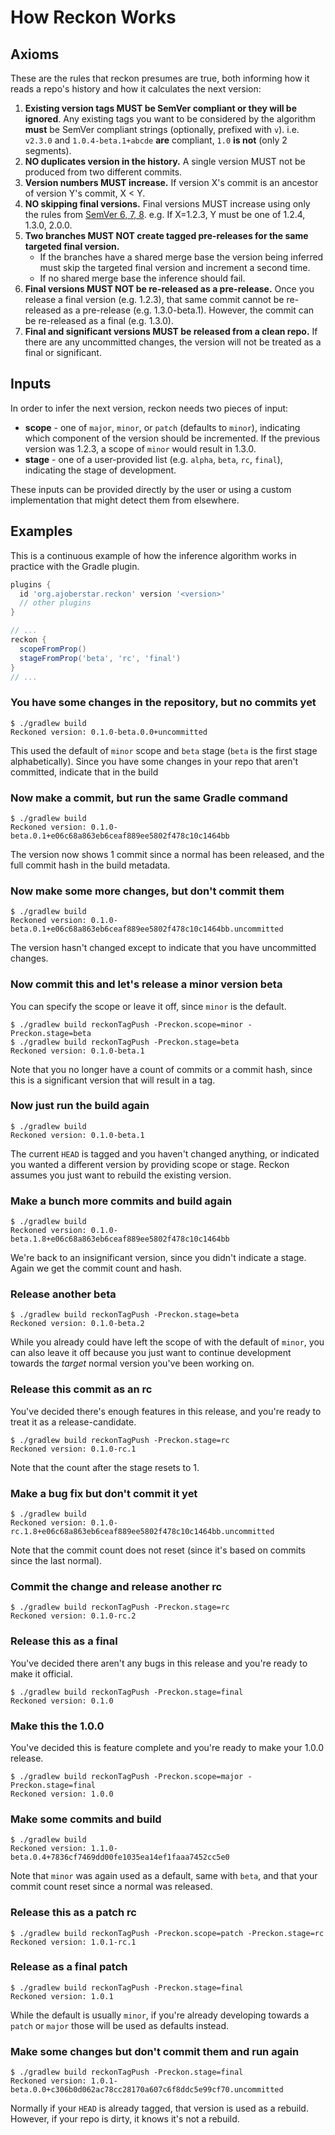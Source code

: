 # How Reckon Works

## Axioms

These are the rules that reckon presumes are true, both informing how it reads a repo's history and how it calculates the next version:

1. **Existing version tags MUST be SemVer compliant or they will be ignored**. Any existing tags you want to be considered by the algorithm **must** be SemVer compliant strings (optionally, prefixed with `v`). i.e. `v2.3.0` and `1.0.4-beta.1+abcde` **are** compliant, `1.0` **is not** (only 2 segments).
1. **NO duplicates version in the history.** A single version MUST not be produced from two different commits.
1. **Version numbers MUST increase.** If version X's commit is an ancestor of version Y's commit, X < Y.
1. **NO skipping final versions.** Final versions MUST increase using only the rules from [SemVer 6, 7, 8](http://semver.org/spec/v2.0.0.html). e.g. If X=1.2.3, Y must be one of 1.2.4, 1.3.0, 2.0.0.
1. **Two branches MUST NOT create tagged pre-releases for the same targeted final version.**
    * If the branches have a shared merge base the version being inferred must skip the targeted final version and increment a second time.
    * If no shared merge base the inference should fail.
1. **Final versions MUST NOT be re-released as a pre-release.** Once you release a final version (e.g. 1.2.3), that same commit cannot be re-released as a pre-release (e.g. 1.3.0-beta.1). However, the commit can be re-released as a final (e.g. 1.3.0).
1. **Final and significant versions MUST be released from a clean repo.** If there are any uncommitted changes, the version will not be treated as a final or significant.

## Inputs

In order to infer the next version, reckon needs two pieces of input:

- **scope** - one of `major`, `minor`, or `patch` (defaults to `minor`), indicating which component of the version should be incremented. If the previous version was 1.2.3, a scope of `minor` would result in 1.3.0.
- **stage** - one of a user-provided list (e.g. `alpha`, `beta`, `rc`, `final`), indicating the stage of development.

These inputs can be provided directly by the user or using a custom implementation that might detect them from elsewhere.

## Examples

This is a continuous example of how the inference algorithm works in practice with the Gradle plugin.

```groovy
plugins {
  id 'org.ajoberstar.reckon' version '<version>'
  // other plugins
}

// ...
reckon {
  scopeFromProp()
  stageFromProp('beta', 'rc', 'final')
}
// ...
```

### You have some changes in the repository, but no commits yet

```
$ ./gradlew build
Reckoned version: 0.1.0-beta.0.0+uncommitted
```

This used the default of `minor` scope and `beta` stage (`beta` is the first stage alphabetically). Since you have some changes in your repo that aren't committed, indicate that in the build

### Now make a commit, but run the same Gradle command

```
$ ./gradlew build
Reckoned version: 0.1.0-beta.0.1+e06c68a863eb6ceaf889ee5802f478c10c1464bb
```

The version now shows 1 commit since a normal has been released, and the full commit hash in the build metadata.

### Now make some more changes, but don't commit them

```
$ ./gradlew build
Reckoned version: 0.1.0-beta.0.1+e06c68a863eb6ceaf889ee5802f478c10c1464bb.uncommitted
```

The version hasn't changed except to indicate that you have uncommitted changes.

### Now commit this and let's release a minor version beta

You can specify the scope or leave it off, since `minor` is the default.

```
$ ./gradlew build reckonTagPush -Preckon.scope=minor -Preckon.stage=beta
$ ./gradlew build reckonTagPush -Preckon.stage=beta
Reckoned version: 0.1.0-beta.1
```
Note that you no longer have a count of commits or a commit hash, since this is a significant version that will result in a tag.

### Now just run the build again

```
$ ./gradlew build
Reckoned version: 0.1.0-beta.1
```

The current `HEAD` is tagged and you haven't changed anything, or indicated you wanted a different version by providing scope or stage. Reckon assumes you just want to rebuild the existing version.

### Make a bunch more commits and build again

```
$ ./gradlew build
Reckoned version: 0.1.0-beta.1.8+e06c68a863eb6ceaf889ee5802f478c10c1464bb
```

We're back to an insignificant version, since you didn't indicate a stage. Again we get the commit count and hash.

### Release another beta

```
$ ./gradlew build reckonTagPush -Preckon.stage=beta
Reckoned version: 0.1.0-beta.2
```

While you already could have left the scope of with the default of `minor`, you can also leave it off because you just want to continue development towards the _target_ normal version you've been working on.

### Release this commit as an rc

You've decided there's enough features in this release, and you're ready to treat it as a release-candidate.

```
$ ./gradlew build reckonTagPush -Preckon.stage=rc
Reckoned version: 0.1.0-rc.1
```

Note that the count after the stage resets to 1.

### Make a bug fix but don't commit it yet

```
$ ./gradlew build
Reckoned version: 0.1.0-rc.1.8+e06c68a863eb6ceaf889ee5802f478c10c1464bb.uncommitted
```

Note that the commit count does not reset (since it's based on commits since the last normal).

### Commit the change and release another rc

```
$ ./gradlew build reckonTagPush -Preckon.stage=rc
Reckoned version: 0.1.0-rc.2
```

### Release this as a final

You've decided there aren't any bugs in this release and you're ready to make it official.

```
$ ./gradlew build reckonTagPush -Preckon.stage=final
Reckoned version: 0.1.0
```

### Make this the 1.0.0

You've decided this is feature complete and you're ready to make your 1.0.0 release.

```
$ ./gradlew build reckonTagPush -Preckon.scope=major -Preckon.stage=final
Reckoned version: 1.0.0
```

### Make some commits and build

```
$ ./gradlew build
Reckoned version: 1.1.0-beta.0.4+7836cf7469dd00fe1035ea14ef1faaa7452cc5e0
```

Note that `minor` was again used as a default, same with `beta`, and that your commit count reset since a normal was released.

### Release this as a patch rc

```
$ ./gradlew build reckonTagPush -Preckon.scope=patch -Preckon.stage=rc
Reckoned version: 1.0.1-rc.1
```

### Release as a final patch

```
$ ./gradlew build reckonTagPush -Preckon.stage=final
Reckoned version: 1.0.1
```

While the default is usually `minor`, if you're already developing towards a `patch` or `major` those will be used as defaults instead.

### Make some changes but don't commit them and run again

```
$ ./gradlew build reckonTagPush -Preckon.stage=final
Reckoned version: 1.0.1-beta.0.0+c306b0d062ac78cc28170a607c6f8ddc5e99cf70.uncommitted
```

Normally if your `HEAD` is already tagged, that version is used as a rebuild. However, if your repo is dirty, it knows it's not a rebuild.
